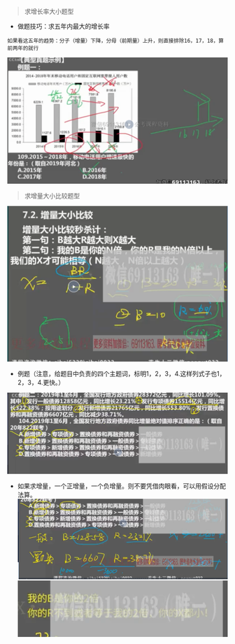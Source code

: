 ###

> 求增长率大小题型
- 做题技巧：求五年内最大的增长率

```
如果看这五年的趋势：分子（增量）下降，分母（前期量）上升，则直接排除16，17，18，算前两年的就行

```

![111](../images5/126.png)
> 求增量大小比较题型

![111](../images5/127.png)

- 例题（注意，给题目中负责的四个主题词，标明1，2，3，4.这样列式子也1，2，3，4.更快。）

![111](../images5/128.png)

- 如果求增量，一个正增量，一个负增量。则不要凭借肉眼看，可以用假设分配法算。
![111](../images5/129.png)
![111](../images5/130.png)